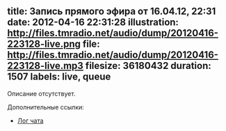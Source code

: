 title: Запись прямого эфира от 16.04.12, 22:31
date: 2012-04-16 22:31:28
illustration: http://files.tmradio.net/audio/dump/20120416-223128-live.png
file: http://files.tmradio.net/audio/dump/20120416-223128-live.mp3
filesize: 36180432
duration: 1507
labels: live, queue
---
Описание отсутствует.

Дополнительные ссылки:

- [Лог чата](http://files.tmradio.net/audio/dump/20120416-223128-live.log)
